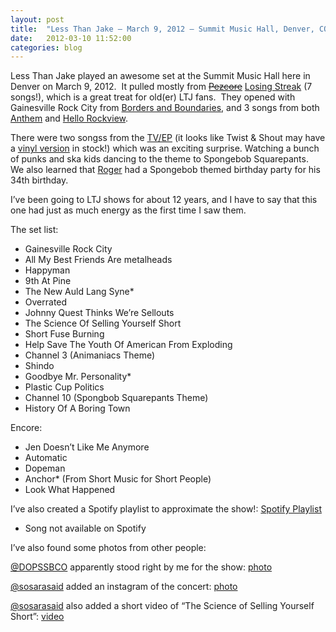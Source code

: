 ```yaml
---
layout: post
title:  "Less Than Jake – March 9, 2012 – Summit Music Hall, Denver, CO"
date:   2012-03-10 11:52:00
categories: blog
---
```

Less Than Jake played an awesome set at the Summit Music Hall here in Denver on March 9, 2012.&nbsp; It pulled mostly from <strike>[Pezcore](/web/20130701194644/http://en.wikipedia.org/wiki/Pezcore)</strike> [Losing Streak](/web/20130701194644/http://en.wikipedia.org/wiki/Losing_Streak) (7 songs!), which is a great treat for old(er) LTJ fans.&nbsp; They opened with Gainesville Rock City from [Borders and Boundaries](/web/20130701194644/http://www.twistandshout.com/searchdetail.cfm?categoryID=46&amp;upc=751097061626), and 3 songs from both [Anthem](/web/20130701194644/http://www.twistandshout.com/searchdetail.cfm?categoryID=46&amp;upc=093624845928) and [Hello Rockview](/web/20130701194644/http://www.twistandshout.com/searchdetail.cfm?categoryID=46&amp;upc=724385766329).

There were two songss from the [TV/EP](/web/20130701194644/http://www.twistandshout.com/searchdetail.cfm?categoryID=46&amp;upc=020286154990) (it looks like Twist &amp; Shout may have a [vinyl version](/web/20130701194644/http://www.twistandshout.com/searchdetail.cfm?categoryID=46&amp;upc=020286155621) in stock!) which was an exciting surprise. Watching a bunch of punks and ska kids dancing to the theme to Spongebob Squarepants.&nbsp; We also learned that [Roger](/web/20130701194644/http://en.wikipedia.org/wiki/Roger_Manganelli) had a Spongebob themed birthday party for his 34th birthday.

I’ve been going to LTJ shows for about 12 years, and I have to say that this one had just as much energy as the first time I saw them.

The set list:

*   Gainesville Rock City
*   All My Best Friends Are metalheads
*   Happyman
*   9th At Pine
*   The New Auld Lang Syne*
*   Overrated
*   Johnny Quest Thinks We’re Sellouts
*   The Science Of Selling Yourself Short
*   Short Fuse Burning
*   Help Save The Youth Of American From Exploding
*   Channel 3 (Animaniacs Theme)
*   Shindo
*   Goodbye Mr. Personality*
*   Plastic Cup Politics
*   Channel 10 (Spongbob Squarepants Theme)
*   History Of A Boring Town

Encore:

*   Jen Doesn’t Like Me Anymore
*   Automatic
*   Dopeman
*   Anchor* (From Short Music for Short People)
*   Look What Happened

I’ve also created a Spotify playlist to approximate the show!: [Spotify Playlist](/web/20130701194644/http://open.spotify.com/user/jimmyrocks/playlist/0yVLOA9HPi4SK3WI3YhNlx)

* Song not available on Spotify

I’ve also found some photos from other people:

[@DOPSSBCO](/web/20130701194644/http://twitter.com/DOPSSBCO)&nbsp;apparently stood right by me for the show: [photo](/web/20130701194644/https://foursquare.com/dopssbco/checkin/4f5aeb38e4b09a78bef29fd2?s=3mKe7FpMSPVATYnbAFJLb2pz7yU&amp;ref=tw)

[@sosarasaid](/web/20130701194644/https://twitter.com/#!/sosarasaid) added an instagram of the concert: [photo](/web/20130701194644/http://instagr.am/p/H_7wTEqKKf/)

[@sosarasaid](/web/20130701194644/https://twitter.com/#!/sosarasaid) also added a short video of “The Science of Selling Yourself Short”: [video](/web/20130701194644/http://yfrog.com/jjrj5tz)
